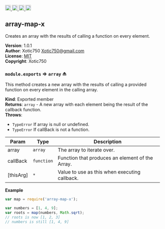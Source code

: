 <a href="https://travis-ci.org/Xotic750/array-map-x"
   title="Travis status">
<img
   src="https://travis-ci.org/Xotic750/array-map-x.svg?branch=master"
   alt="Travis status" height="18"/>
</a>
<a href="https://david-dm.org/Xotic750/array-map-x"
   title="Dependency status">
<img src="https://david-dm.org/Xotic750/array-map-x.svg"
   alt="Dependency status" height="18"/>
</a>
<a href="https://david-dm.org/Xotic750/array-map-x#info=devDependencies"
   title="devDependency status">
<img src="https://david-dm.org/Xotic750/array-map-x/dev-status.svg"
   alt="devDependency status" height="18"/>
</a>
<a href="https://badge.fury.io/js/array-map-x" title="npm version">
<img src="https://badge.fury.io/js/array-map-x.svg"
   alt="npm version" height="18"/>
</a>
<a name="module_array-map-x"></a>

## array-map-x
Creates an array with the results of calling a function on every element.

**Version**: 1.0.1  
**Author**: Xotic750 <Xotic750@gmail.com>  
**License**: [MIT](&lt;https://opensource.org/licenses/MIT&gt;)  
**Copyright**: Xotic750  
<a name="exp_module_array-map-x--module.exports"></a>

### `module.exports` ⇒ <code>array</code> ⏏
This method creates a new array with the results of calling a provided
function on every element in the calling array.

**Kind**: Exported member  
**Returns**: <code>array</code> - A new array with each element being the result of the
callback function.  
**Throws**:

- <code>TypeError</code> If array is null or undefined.
- <code>TypeError</code> If callBack is not a function.


| Param | Type | Description |
| --- | --- | --- |
| array | <code>array</code> | The array to iterate over. |
| callBack | <code>function</code> | Function that produces an element of the Array. |
| [thisArg] | <code>\*</code> | Value to use as this when executing callback. |

**Example**  
```js
var map = require('array-map-x');

var numbers = [1, 4, 9];
var roots = map(numbers, Math.sqrt);
// roots is now [1, 2, 3]
// numbers is still [1, 4, 9]
```
